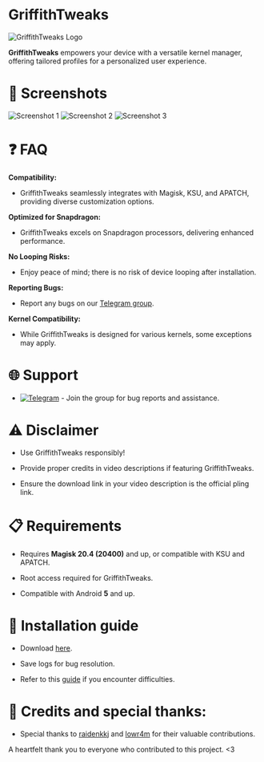 # GriffithTweaks

![GriffithTweaks Logo](https://github.com/haxislancelot/GriffithTweaks/raw/main/nihil.png)

**GriffithTweaks** empowers your device with a versatile kernel manager, offering tailored profiles for a personalized user experience.

# 📸 Screenshots

![Screenshot 1](https://github.com/haxislancelot/GriffithTweaks/raw/main/screenshots/Screenshot_20240225-022617_Griffith.png)
![Screenshot 2](https://github.com/haxislancelot/GriffithTweaks/raw/main/screenshots/Screenshot_20240225-022621_Griffith.png)
![Screenshot 3](https://github.com/haxislancelot/GriffithTweaks/raw/main/screenshots/Screenshot_20240225-022627_Pixel%20Launcher.png)

# ❓ FAQ

**Compatibility:**
  - GriffithTweaks seamlessly integrates with Magisk, KSU, and APATCH, providing diverse customization options.

**Optimized for Snapdragon:**
  - GriffithTweaks excels on Snapdragon processors, delivering enhanced performance.

**No Looping Risks:**
  - Enjoy peace of mind; there is no risk of device looping after installation.

**Reporting Bugs:**
  - Report any bugs on our [Telegram group](https://t.me/nihilprojects).

**Kernel Compatibility:**
  - While GriffithTweaks is designed for various kernels, some exceptions may apply.

# 🌐 Support 

 - [![Telegram](https://img.shields.io/badge/Join%20Us%20on-Telegram-blue)](https://t.me/nihilprojects) - Join the group for bug reports and assistance.

# ⚠ Disclaimer

 - Use GriffithTweaks responsibly!

 - Provide proper credits in video descriptions if featuring GriffithTweaks.

 - Ensure the download link in your video description is the official pling link.

# 📋 Requirements 

 - Requires **Magisk 20.4 (20400)** and up, or compatible with KSU and APATCH.

 - Root access required for GriffithTweaks.

 - Compatible with Android **5** and up.

# 🚀 Installation guide 

* Download [here](https://github.com/haxislancelot/GriffithTweaks/releases).

* Save logs for bug resolution.

* Refer to this [guide](https://telegra.ph/How-to-use-Grittith-Kernel-Tweaker-02-18) if you encounter difficulties.

# 🙌 Credits and special thanks:

* Special thanks to [raidenkkj](https://github.com/raidenkkj) and [lowr4m](https://github.com/lowr4m) for their valuable contributions.

A heartfelt thank you to everyone who contributed to this project. <3
